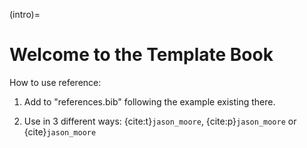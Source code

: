 (intro)=
# Welcome to the Template Book

How to use reference:

1. Add to "references.bib" following the example existing there.

2. Use in 3 different ways: {cite:t}`jason_moore`, {cite:p}`jason_moore` or {cite}`jason_moore`